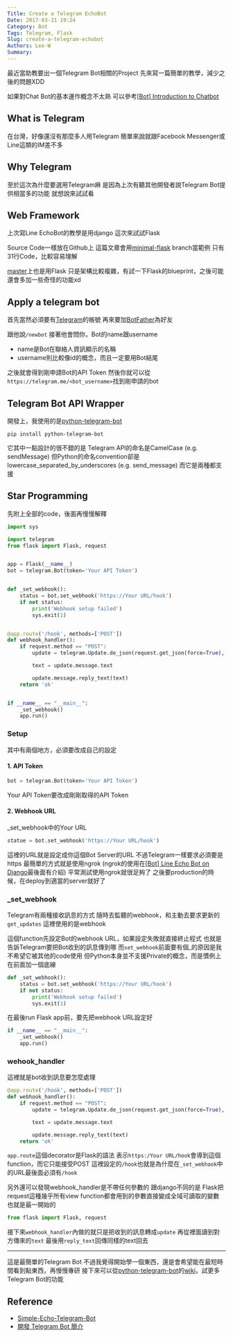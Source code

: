 ```yaml
---
Title: Create a Telegram EchoBot
Date: 2017-03-31 19:24
Category: Bot
Tags: Telegram, Flask
Slug: create-a-telegram-echobot
Authors: Lee-W
Summary: 
---
```


最近當助教要出一個Telegram Bot相關的Project
先來寫一篇簡單的教學，減少之後的問題XDD

<!--more-->

如果對Chat Bot的基本運作概念不太熟
可以參考[[Bot] Introduction to Chatbot](http://lee-w.github.io/posts/bot/2016/11/introduction-to-chatbot/#introduction-to-chatbot)

## What is Telegram
在台灣，好像還沒有那麼多人用Telegram
簡單來說就跟Facebook Messenger或Line這類的IM差不多

## Why Telegram
至於這次為什麼要選用Telegram麻
是因為上次有聽其他開發者說Telegram Bot提供相當多的功能
就想說來試試看

## Web Framework
上次寫Line EchoBot的教學是用django
這次來試試Flask

Source Code一樣放在Github上
這篇文章會用[minimal-flask](https://github.com/Lee-W/telegram_echobot/tree/minimal-flask) branch當範例
只有31行Code，比較容易理解

[master](https://github.com/Lee-W/telegram_echobot/tree/master)上也是用Flask
只是架構比較複雜，有試一下Flask的blueprint，之後可能還會多加一些奇怪的功能xd

## Apply a telegram bot
首先當然必須要有[Telegram](https://telegram.org)的帳號
再來要加[BotFather](https://telegram.me/botfather)為好友

跟他說`/newbot`
接著他會問你，Bot的name跟username

- name是Bot在聯絡人資訊顯示的名稱
- username則比較像id的概念，而且一定要用Bot結尾

之後就會得到剛申請Bot的API Token
然後你就可以從`https://telegram.me/<bot_username>`找到剛申請的bot


## Telegram Bot API Wrapper
開發上，我使用的是[python-telegram-bot](https://github.com/python-telegram-bot/python-telegram-bot)

```shell
pip install python-telegram-bot
```

它其中一點設計的很不錯的是
Telegram API的命名是CamelCase (e.g. sendMessage)
但Python的命名convention卻是lowercase_separated_by_underscores (e.g. send_message)
而它是兩種都支援

## Star Programming
先附上全部的code，後面再慢慢解釋

```python
import sys

import telegram
from flask import Flask, request


app = Flask(__name__)
bot = telegram.Bot(token='Your API Token')


def _set_webhook():
    status = bot.set_webhook('https://Your URL/hook')
    if not status:
        print('Webhook setup failed')
        sys.exit(1)


@app.route('/hook', methods=['POST'])
def webhook_handler():
    if request.method == "POST":
        update = telegram.Update.de_json(request.get_json(force=True), bot)

        text = update.message.text

        update.message.reply_text(text)
    return 'ok'


if __name__ == "__main__":
    _set_webhook()
    app.run()
```


### Setup 
其中有兩個地方，必須要改成自己的設定

#### 1. API Token

```python
bot = telegram.Bot(token='Your API Token')
```
Your API Token要改成剛剛取得的API Token

#### 2. Webhook URL
_set_webhook中的Your URL

```python
statue = bot.set_webhook('https://Your URL/hook')
```

這裡的URL就是設定成你這個Bot Server的URL
不過Telegram一樣要求必須要是https
最簡單的方式就是使用ngrok
(ngrok的使用在[[Bot] Line Echo Bot on Django](http://lee-w.github.io/posts/bot/2016/11/line-echo-bot-on-django/#line-echo-bot-on-django)最後面有介紹)
平常測試使用ngrok就很足夠了
之後要production的時候，在deploy到適當的server就好了

### \_set\_webhook
Telegram有兩種接收訊息的方式
隨時去監聽的webhook，和主動去要求更新的`get_updates`
這裡使用的是webhook

這個function先設定Bot的webhook URL，如果設定失敗就直接終止程式
也就是告訴Telegram要把Bot收到的訊息傳到哪
而`set_webhook`前面要有個\_的原因是我不希望它被其他的code使用
但Python本身並不支援Private的概念，而是慣例上在前面加一個底線

```python
def _set_webhook():
    status = bot.set_webhook('https://Your URL/hook')
    if not status:
        print('Webhook setup failed')
        sys.exit(1)
```

在最後run Flask app前，要先把webhook URL設定好

```python
if __name__ == "__main__":
    _set_webhook()
    app.run()
```

### wehook\_handler
這裡就是bot收到訊息要怎麼處理

```python
@app.route('/hook', methods=['POST'])
def webhook_handler():
    if request.method == "POST":
        update = telegram.Update.de_json(request.get_json(force=True), bot)

        text = update.message.text

        update.message.reply_text(text)
    return 'ok'
```

`app.route`這個decorator是Flask的語法
表示`https:/Your URL/hook`會導到這個function，而它只能接受POST
這裡設定的`/hook`也就是為什麼在`_set_webhook`中的URL最後面必須有`/hook`

另外還可以發現webhook_handler是不帶任何參數的
跟django不同的是
Flask把request這種幾乎所有view function都會用到的參數直接變成全域可讀取的變數
也就是最一開始的

```python
from flask import Flask, request
```

接下來`webhook_handler`內做的就只是把收到的訊息轉成`update`
再從裡面讀到對方傳來的`text`
最後用`reply_text`回傳同樣的text回去

---

這是最簡單的Telegram Bot
不過我覺得開始學一個東西，還是會希望能在最短時間看到點東西，再慢慢專研
接下來可以從[python-telegram-bot](https://github.com/python-telegram-bot/python-telegram-bot)的[wiki](https://github.com/python-telegram-bot/python-telegram-bot/wiki)，試更多Telegram Bot的功能

## Reference
- [Simple-Echo-Telegram-Bot](https://github.com/sooyhwang/Simple-Echo-Telegram-Bot)
- [開發 Telegram Bot 簡介](http://blog.30sparks.com/develop-telegram-bot-introduction/)